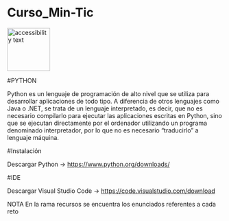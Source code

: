 # Curso_Min-Tic 

<img src="https://img2.freepng.es/20180509/gvq/kisspng-computer-icons-python-programming-language-5af3b9e657db44.4301672315259222783599.jpg" width="100" alt="accessibility text">

#PYTHON

Python es un lenguaje de programación de alto nivel que se utiliza para desarrollar aplicaciones de todo tipo. A diferencia de otros lenguajes como Java o .NET, se trata de un lenguaje interpretado, es decir, que no es necesario compilarlo para ejecutar las aplicaciones escritas en Python, sino que se ejecutan directamente por el ordenador utilizando un programa denominado interpretador, por lo que no es necesario “traducirlo” a lenguaje máquina.

#Instalación

Descargar Python -> https://www.python.org/downloads/

#IDE

Descargar Visual Studio Code -> https://code.visualstudio.com/download

NOTA
En la rama recursos se encuentra los enunciados referentes a cada reto
